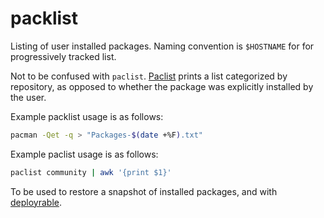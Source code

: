 # packlist

Listing of user installed packages. Naming convention is `$HOSTNAME` for for progressively tracked list.

Not to be confused with `paclist`. [Paclist](https://aur.archlinux.org/packages/paclist/) prints a list categorized by repository, as opposed to whether the package was explicitly installed by the user.

Example packlist usage is as follows:

```bash
pacman -Qet -q > "Packages-$(date +%F).txt"
```
Example paclist usage is as follows:
```bash
paclist community | awk '{print $1}'
```
To be used to restore a snapshot of installed packages, and with [deployrable](https://github.com/gsobell/deployrable).
